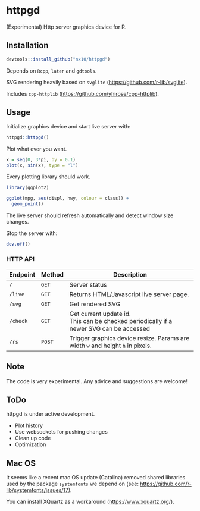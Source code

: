 # httpgd

(Experimental) Http server graphics device for R.

## Installation

```R
devtools::install_github("nx10/httpgd")
```

Depends on `Rcpp`, `later` and `gdtools`.

SVG rendering heavily based on `svglite` (https://github.com/r-lib/svglite).

Includes `cpp-httplib` (https://github.com/yhirose/cpp-httplib).

## Usage

Initialize graphics device and start live server with:

```R
httpgd::httpgd()
```

Plot what ever you want.

```R
x = seq(0, 3*pi, by = 0.1)
plot(x, sin(x), type = "l")
```

Every plotting library should work.

```R
library(ggplot2)

ggplot(mpg, aes(displ, hwy, colour = class)) +
  geom_point()

```

The live server should refresh automatically and detect window size changes.

Stop the server with:

```R
dev.off()
```

### HTTP API

| Endpoint | Method | Description |
|----------|--------|-------------|
| `/`        | `GET`  | Server status |
| `/live`    | `GET`  | Returns HTML/Javascript live server page. |
| `/svg`     | `GET`  | Get rendered SVG |
| `/check`   | `GET`  | Get current update id.<br/> This can be checked periodically if a newer SVG can be accessed |
| `/rs`      | `POST` | Trigger graphics device resize. Params are width `w` and height `h` in pixels. |


## Note

The code is very experimental. Any advice and suggestions are welcome!

## ToDo

httpgd is under active development.

* Plot history
* Use websockets for pushing changes
* Clean up code
* Optimization

## Mac OS

It seems like a recent mac OS update (Catalina) removed shared libraries used by the package `systemfonts` we depend on (see: https://github.com/r-lib/systemfonts/issues/17).

You can install XQuartz as a workaround (https://www.xquartz.org/).